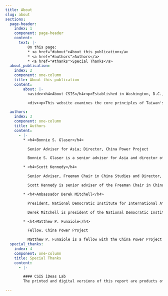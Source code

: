 ```yaml
---
title: About
slug: about
sections:
  page-header:
    index: 1
    component: page-header
    content:
      text: |-
          On this page:
          * <a href="#about">About this publication</a>
          * <a href="#authors">Authors</a>
          * <a href="#thanks">Special Thanks</a>
  about_publication:
    index: 2
    component: one-column
    title: About this publication
    content:
        about: |-
          <aside><h4>About CSIS</h4><p>Established in Washington, D.C., over 50 years ago, the Center for Strategic and International Studies (CSIS) is a bipartisan, nonprofit policy research organization dedicated to providing strategic insights and policy solutions to help decisionmakers chart a course toward a better world. To learn more about CSIS, visit <a href="https://www.csis.org" class="icon-external">www.CSIS.org.</a></p></aside>

          <div><p>This website examines the core principles of Taiwan's New Southbound Policy, Taiwan's whole-of-government effort to enhance its regional integration and promote peaceful development across the Indo-Pacific. The website has been designed to serve as a digital companion to <a href="https://www.csis.org/analysis/new-southbound-policy">Deepening Taiwan's Regional Integration</a>, a comprehensive report on the New Southbound Policy that was published bt CSIS in January 2018. Much has happened since the report was published. For this website, the authors have compiled new information regarding the policy and updated many of the graphics found in the original report. Further additions will be made as new information or data becomes available.</p></div>

  authors:
    index: 3
    component: one-column
    title: Authors
    content:
      - |-
        * <h4>Bonnie S. Glaser</h4>

          Senior Adviser for Asia; Director, China Power Project

          Bonnie S. Glaser is a senior adviser for Asia and director of the China Power Project at CSIS. She is also a nonresident fellow with the Lowy Institute in Australia, and a senior associate with the Pacific Forum. From 2008 to 2015, she was a senior adviser with the Freeman Chair in China Studies at CSIS, and from 2003 to 2008, she was a senior associate in the CSIS International Security Program. Prior to joining CSIS, she was a consultant for U.S. government offices, including the Departments of Defense and State.

        * <h4>Scott Kennedy</h4>

          Senior Adviser, Freeman Chair in China Studies and Director, Project on Chinese Business and Political Economy

          Scott Kennedy is senior adviser of the Freeman Chair in China Studies and director of the Project on Chinese Business and Political Economy at CSIS. Prior to joining CSIS, he was a professor at Indiana University (IU) for over 14 years. From 2007-2014, he was the director of the Research Center for Chinese Politics & Business and founding academic director of IU’s China Office. Dr. Kennedy received his Ph.D. in political science from George Washington University.

        * <h4>Ambassador Derek Mitchell</h4>

          President, National Democratic Institute for International Affairs

          Derek Mitchell is president of the National Democratic Institute. From 2012 to 2016, he was U.S. ambassador to Myanmar, and from 2011 to 2012, he was the U.S. State Department’s first special representative and policy coordinator for Burma. Prior to that, he was principal deputy assistant secretary of defense, Asian and Pacific Security Affairs, and acting assistant secretary of defense. From 2001 to 2009, he was a senior fellow and director of the Asia Division of the CSIS International Security Program.

        * <h4>Matthew P. Funaiole</h4>

          Fellow, China Power Project

          Matthew P. Funaiole is a fellow with the China Power Project at CSIS where he works on projects pertaining to Chinese foreign and security policy, cross-Strait relations, and the broader Asia-Pacific security architecture. He is the principal researcher for the ChinaPower website, which uses data visualization and written analysis to unpack the complexity of China’s rise. Prior to CSIS, Dr. Funaiole taught at the University of Saint Andrews in Scotland, where he also completed his doctoral research.
  special_thanks:
    index: 4
    component: one-column
    title: Special Thanks
    content:
      - |-

        #### CSIS iDeas Lab
        The printed and digital versions of this report are products of the Andreas C. Dracopoulos iDeas Lab, the in-house digital, multimedia, and design agency at the Center for Strategic and International Studies.

---
```

